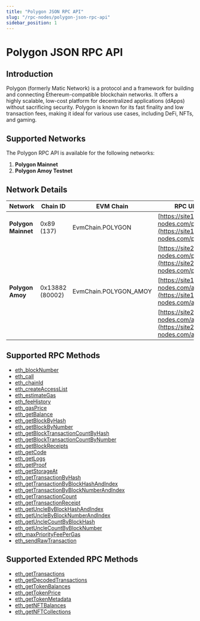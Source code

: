 ```yaml
---
title: "Polygon JSON RPC API"
slug: "/rpc-nodes/polygon-json-rpc-api"
sidebar_position: 1
---
```


# Polygon JSON RPC API

## Introduction

Polygon (formerly Matic Network) is a protocol and a framework for building and connecting Ethereum-compatible blockchain networks. It offers a highly scalable, low-cost platform for decentralized applications (dApps) without sacrificing security. Polygon is known for its fast finality and low transaction fees, making it ideal for various use cases, including DeFi, NFTs, and gaming.

## Supported Networks

The Polygon RPC API is available for the following networks:

1. **Polygon Mainnet**
2. **Polygon Amoy Testnet**

## Network Details

| Network             | Chain ID        | EVM Chain             | RPC URLs                                                                             |
| ------------------- | --------------- | --------------------- | ------------------------------------------------------------------------------------ |
| **Polygon Mainnet** | 0x89 (137)      | EvmChain.POLYGON      | [https://site1.moralis-nodes.com/polygon/](https://site1.moralis-nodes.com/polygon/) |
|                     |                 |                       | [https://site2.moralis-nodes.com/polygon/](https://site2.moralis-nodes.com/polygon/) |
| **Polygon Amoy**    | 0x13882 (80002) | EvmChain.POLYGON_AMOY | [https://site1.moralis-nodes.com/amoy/](https://site1.moralis-nodes.com/amoy/)       |
|                     |                 |                       | [https://site2.moralis-nodes.com/amoy/](https://site2.moralis-nodes.com/amoy/)       |

## Supported RPC Methods

<ul>
<li><a href="/rpc-nodes/reference/eth_blockNumber">eth_blockNumber</a></li>
<li><a href="/rpc-nodes/reference/eth_call">eth_call</a></li>
<li><a href="/rpc-nodes/reference/eth_chainId">eth_chainId</a></li>
<li><a href="/rpc-nodes/reference/eth_createAccessList">eth_createAccessList</a></li>
<li><a href="/rpc-nodes/reference/eth_estimateGas">eth_estimateGas</a></li>
<li><a href="/rpc-nodes/reference/eth_feeHistory">eth_feeHistory</a></li>
<li><a href="/rpc-nodes/reference/eth_gasPrice">eth_gasPrice</a></li>
<li><a href="/rpc-nodes/reference/eth_getBalance">eth_getBalance</a></li>
<li><a href="/rpc-nodes/reference/eth_getBlockByHash">eth_getBlockByHash</a></li>
<li><a href="/rpc-nodes/reference/eth_getBlockByNumber">eth_getBlockByNumber</a></li>
<li><a href="/rpc-nodes/reference/eth_getBlockTransactionCountByHash">eth_getBlockTransactionCountByHash</a></li>
<li><a href="/rpc-nodes/reference/eth_getBlockTransactionCountByNumber">eth_getBlockTransactionCountByNumber</a></li>
<li><a href="/rpc-nodes/reference/eth_getBlockReceipts">eth_getBlockReceipts</a></li>
<li><a href="/rpc-nodes/reference/eth_getCode">eth_getCode</a></li>
<li><a href="/rpc-nodes/reference/eth_getLogs">eth_getLogs</a></li>
<li><a href="/rpc-nodes/reference/eth_getProof">eth_getProof</a></li>
<li><a href="/rpc-nodes/reference/eth_getStorageAt">eth_getStorageAt</a></li>
<li><a href="/rpc-nodes/reference/eth_getTransactionByHash">eth_getTransactionByHash</a></li>
<li><a href="/rpc-nodes/reference/eth_getTransactionByBlockHashAndIndex">eth_getTransactionByBlockHashAndIndex</a></li>
<li><a href="/rpc-nodes/reference/eth_getTransactionByBlockNumberAndIndex">eth_getTransactionByBlockNumberAndIndex</a></li>
<li><a href="/rpc-nodes/reference/eth_getTransactionCount">eth_getTransactionCount</a></li>
<li><a href="/rpc-nodes/reference/eth_getTransactionReceipt">eth_getTransactionReceipt</a></li>
<li><a href="/rpc-nodes/reference/eth_getUncleByBlockHashAndIndex">eth_getUncleByBlockHashAndIndex</a></li>
<li><a href="/rpc-nodes/reference/eth_getUncleByBlockNumberAndIndex">eth_getUncleByBlockNumberAndIndex</a></li>
<li><a href="/rpc-nodes/reference/eth_getUncleCountByBlockHash">eth_getUncleCountByBlockHash</a></li>
<li><a href="/rpc-nodes/reference/eth_getUncleCountByBlockNumber">eth_getUncleCountByBlockNumber</a></li>
<li><a href="/rpc-nodes/reference/eth_maxPriorityFeePerGas">eth_maxPriorityFeePerGas</a></li>
<li><a href="/rpc-nodes/reference/eth_sendRawTransaction">eth_sendRawTransaction</a></li>
</ul>

## Supported Extended RPC Methods

<ul>
<li><a href="/rpc-nodes/reference/extended-rpc/eth_getTransactions">eth_getTransactions</a></li>
<li><a href="/rpc-nodes/reference/extended-rpc/eth_getDecodedTransactions">eth_getDecodedTransactions</a></li>
<li><a href="/rpc-nodes/reference/extended-rpc/eth_getTokenBalances">eth_getTokenBalances</a></li>
<li><a href="/rpc-nodes/reference/extended-rpc/eth_getTokenPrice">eth_getTokenPrice</a></li>
<li><a href="/rpc-nodes/reference/extended-rpc/eth_getTokenMetadata">eth_getTokenMetadata</a></li>
<li><a href="/rpc-nodes/reference/extended-rpc/eth_getNFTBalances">eth_getNFTBalances</a></li>
<li><a href="/rpc-nodes/reference/extended-rpc/eth_getNFTCollections">eth_getNFTCollections</a></li>
</ul>
